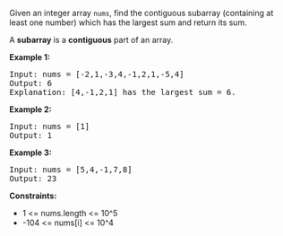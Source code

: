 Given an integer array `nums`, find the contiguous subarray (containing at least one number) which has the largest sum and return its sum.

A **subarray** is a **contiguous** part of an array.

**Example 1:**
<pre>
Input: nums = [-2,1,-3,4,-1,2,1,-5,4]
Output: 6
Explanation: [4,-1,2,1] has the largest sum = 6.
</pre>

**Example 2:**
<pre>
Input: nums = [1]
Output: 1
</pre>

**Example 3:**
<pre>
Input: nums = [5,4,-1,7,8]
Output: 23
</pre>

**Constraints:**
- 1 <= nums.length <= 10^5
- -104 <= nums[i] <= 10^4
